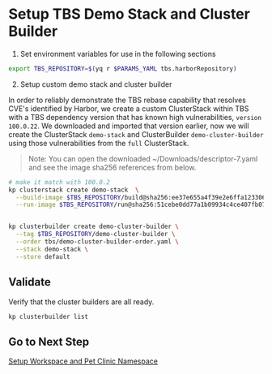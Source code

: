 # Setup TBS Demo Stack and Cluster Builder

1. Set environment variables for use in the following sections

```bash
export TBS_REPOSITORY=$(yq r $PARAMS_YAML tbs.harborRepository)
```

2. Setup custom demo stack and cluster builder

In order to reliably demonstrate the TBS rebase capability that resolves CVE's identified by Harbor, we create a custom ClusterStack within TBS with a TBS dependency version that has known high vulnerabilities, `version 100.0.22`.  We downloaded and imported that version earlier, now we will create the ClusterStack `demo-stack` and ClusterBuilder `demo-cluster-builder` using those vulnerabilities from the `full` ClusterStack.

>Note: You can open the downloaded ~/Downloads/descriptor-7.yaml and see the image sha256 references from below.

```bash
# make it match with 100.0.2
kp clusterstack create demo-stack  \
  --build-image $TBS_REPOSITORY/build@sha256:ee37e655a4f39e2e6ffa123306db0221386032d3e6e51aac809823125b0a400e \
  --run-image $TBS_REPOSITORY/run@sha256:51cebe0dd77a1b09934c4ce407fb07e3fc6f863da99cdd227123d7bfc7411efa


kp clusterbuilder create demo-cluster-builder \
  --tag $TBS_REPOSITORY/demo-cluster-builder \
  --order tbs/demo-cluster-builder-order.yaml \
  --stack demo-stack \
  --store default
```

## Validate

Verify that the cluster builders are all ready.

```bash
kp clusterbuilder list
```

## Go to Next Step

[Setup Workspace and Pet Clinic Namespace](04-petclinic-workspace.md)